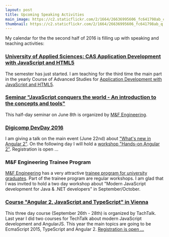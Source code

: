 ```yaml
---
layout: post
title: Upcoming Speaking Activities
main_image: https://c2.staticflickr.com/2/1664/26636995606_fc641798ab_c.jpg
thumbnail: https://c2.staticflickr.com/2/1664/26636995606_fc641798ab_q.jpg
---
```


My calendar for the the second half of 2016 is filling up with speaking and teaching activities:

### [University of Applied Sciences: CAS Application Development with JavaScript and HTML5](http://www.ti.bfh.ch/index.php?id=6376)
The semester has just started. I am teaching for the third time the main part in the yearly Course of Advanced Studies for [Application Development with JavaScript and HTML5](http://www.ti.bfh.ch/index.php?id=6376).

### [Seminar "JavaScript conquers the world - An introduction to the concepts and tools"](http://www.m-f.ch/events/event/0/13-javascript/2-javascript-erobert-die-welt)
This half-day seminar on June 8th is organized by [M&F Engineering](http://www.m-f.ch/).

### [Digicomp DevDay 2016](https://www.digicomp.ch/events/softwareentwicklung-events/devday-zuerich-2016)
I am giving a talk on the main event (June 22nd) about ["What's new in Angular 2"](https://www.digicomp.ch/events/softwareentwicklung-events/devday-zuerich-2016#a005700000fom3jAAA). On the following day I will hold a [workshop "Hands-on Angular 2"](https://www.digicomp.ch/weiterbildung/softwareentwicklungs-trainings/web-und-mobile-app-entwicklung/webentwicklung/hands-on-angular-2). Registration is open ...

### M&F Engineering Trainee Program
[M&F Engineering](http://www.m-f.ch/) has a very attractive [trainee program for university graduates](http://www.m-f.ch/kompetenzen#JUMP3). Part of the trainee program are regular workshops. I am glad that I was invited to hold a two day workshop about "Modern JavaScript development for Java & .NET developers" in September/October.

### [Course "Angular 2, JavaScript and TypeScript" in Vienna](http://techtalk.at/trainings/front-end-entwicklung-mit-angular-2-javascript-und-typescript/)
This three day course (September 26th - 28th) is organized by TachTalk. Last year I did two courses for TechTalk about modern JavaScript development and AngularJS. This year the main topics are going to be EcmaScript 2015, TypeScript and Angular 2. [Registration is open ...](http://techtalk.at/trainings/front-end-entwicklung-mit-angular-2-javascript-und-typescript/)
